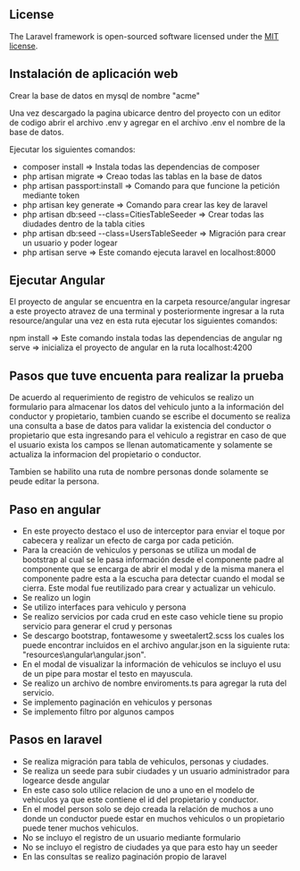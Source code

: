 ## License

The Laravel framework is open-sourced software licensed under the [MIT license](https://opensource.org/licenses/MIT).

## Instalación de aplicación web
Crear la base de datos en mysql de nombre "acme"

Una vez descargado la pagina ubicarce dentro del proyecto con un editor de codigo abrir el archivo .env y agregar en el archivo .env el nombre de la base de datos.

Ejecutar los siguientes comandos:

- composer install => Instala todas las dependencias de composer
- php artisan migrate => Creao todas las tablas en la base de datos
- php artisan passport:install => Comando para que funcione la petición mediante token
- php artisan key generate => Comando para crear las key de laravel
- php artisan db:seed --class=CitiesTableSeeder  => Crear todas las diudades dentro de la tabla cities
- php artisan db:seed --class=UsersTableSeeder => Migración para crear un usuario y poder logear
- php artisan serve  => Este comando ejecuta laravel en localhost:8000

## Ejecutar Angular
El proyecto de angular se encuentra en la carpeta resource/angular
ingresar a este proyecto atravez de una terminal y posteriormente ingresar a la ruta resource/angular una vez en 
esta ruta ejecutar los siguientes comandos:

npm install  => Este comando instala todas las dependencias de angular
ng serve => inicializa el proyecto de angular en la ruta localhost:4200

## Pasos que tuve encuenta para realizar la prueba
De acuerdo al requerimiento de registro de vehiculos se realizo un formulario para almacenar los datos del vehiculo junto a la información del conductor y propietario, tambien cuando se escribe el documento se realiza una consulta a base de datos para validar la existencia del conductor o propietario que esta ingresando para el vehiculo a registrar en caso de que el usuario exista los campos se llenan automaticamente y solamente se actualiza la informacion del propietario o conductor.

Tambien se habilito una ruta de nombre personas donde solamente se peude editar la persona.

## Paso en angular
* En este proyecto destaco el uso de interceptor para enviar el toque por cabecera y realizar un efecto de carga por cada petición.
* Para la creación de vehiculos y personas se utiliza un modal de bootstrap al cual se le pasa información desde el componente padre al componente que se encarga de abrir el modal y de la misma manera el componente padre esta a la escucha para detectar cuando el modal se cierra. Este modal fue reutilizado para crear y actualizar un vehiculo.
* Se realizo un login
* Se utilizo interfaces para vehiculo y persona
* Se realizo servicios por cada crud en este caso vehicle tiene su propio servicio para generar el crud y personas
* Se descargo bootstrap, fontawesome y sweetalert2.scss los cuales los puede encontrar incluidos en el archivo
angular.json en la siguiente ruta: "resources\angular\angular.json".
* En el modal de visualizar la información de vehiculos se incluyo el usu de un pipe para mostar el testo en mayuscula.
* Se realizo un archivo de nombre enviroments.ts para agregar la ruta del servicio.
* Se implemento paginación en vehiculos y personas
* Se implemento filtro por algunos campos

## Pasos en laravel
* Se realiza migración para tabla de vehiculos, personas y ciudades.
* Se realiza un seede para subir ciudades y un usuario administrador para logearce desde angular
* En este caso solo utilice relacion de uno a uno en el modelo de vehiculos ya que este contiene el id del propietario y conductor.
* En el model person solo se dejo creada la relación de muchos a uno donde un conductor puede estar en muchos vehiculos o un propietario puede tener muchos vehiculos.
* No se incluyo el registro de un usuario mediante formulario
* No se incluyo el registro de ciudades ya que para esto hay un seeder
* En las consultas se realizo paginación propio de laravel








